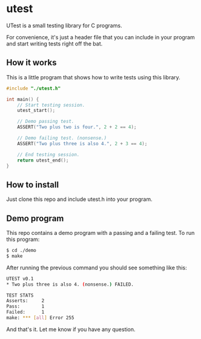 # utest
UTest is a small testing library for C programs.

For convenience, it's just a header file that you can include in your program 
and start writing tests right off the bat.

## How it works
This is a little program that shows how to write tests using this library.

``` c
#include "./utest.h"

int main() {
	// Start testing session.
	utest_start();

	// Demo passing test.
	ASSERT("Two plus two is four.", 2 + 2 == 4);

	// Demo failing test. (nonsense.)
	ASSERT("Two plus three is also 4.", 2 + 3 == 4);

	// End testing session.
	return utest_end();
}
```

## How to install
Just clone this repo and include utest.h into your program.

## Demo program
This repo contains a demo program with a passing and a failing test. To run this
program:

``` sh
$ cd ./demo
$ make
```

After running the previous command you should see something like this:

``` sh
UTEST v0.1
* Two plus three is also 4. (nonsense.) FAILED. 

TEST STATS
Asserts:     2
Pass:        1
Failed:      1
make: *** [all] Error 255
```

And that's  it. Let me know if you have any question.

